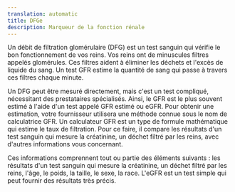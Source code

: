 ```yaml
---
translation: automatic
title: DFGe
description: Marqueur de la fonction rénale
---
```


Un débit de filtration glomérulaire (DFG) est un test sanguin qui vérifie le bon fonctionnement de vos reins. Vos reins ont de minuscules filtres appelés glomérules. Ces filtres aident à éliminer les déchets et l'excès de liquide du sang. Un test GFR estime la quantité de sang qui passe à travers ces filtres chaque minute.

Un DFG peut être mesuré directement, mais c'est un test compliqué, nécessitant des prestataires spécialisés. Ainsi, le GFR est le plus souvent estimé à l'aide d'un test appelé GFR estimé ou eGFR. Pour obtenir une estimation, votre fournisseur utilisera une méthode connue sous le nom de calculatrice GFR. Un calculateur GFR est un type de formule mathématique qui estime le taux de filtration. Pour ce faire, il compare les résultats d'un test sanguin qui mesure la créatinine, un déchet filtré par les reins, avec d'autres informations vous concernant.

Ces informations comprennent tout ou partie des éléments suivants : les résultats d'un test sanguin qui mesure la créatinine, un déchet filtré par les reins, l'âge, le poids, la taille, le sexe, la race. L'eGFR est un test simple qui peut fournir des résultats très précis.
